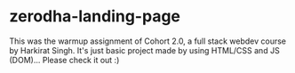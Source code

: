 # zerodha-landing-page
This was the warmup assignment of Cohort 2.0, a full stack webdev course by Harkirat Singh. 
It's just basic project made by using HTML/CSS and JS (DOM)...
Please check it out :)
